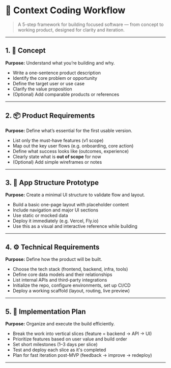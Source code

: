 
# 📄 Context Coding Workflow

> A 5-step framework for building focused software — from concept to working product, designed for clarity and iteration.

---

## 1. 🧠 Concept  
**Purpose:** Understand what you’re building and why.

- Write a one-sentence product description  
- Identify the core problem or opportunity  
- Define the target user or use case  
- Clarify the value proposition  
- (Optional) Add comparable products or references

---

## 2. 📦 Product Requirements 
**Purpose:** Define what’s essential for the first usable version.

- List only the must-have features (v1 scope)  
- Map out the key user flows (e.g. onboarding, core action)  
- Define what success looks like (outcomes, experience)  
- Clearly state what is **out of scope** for now  
- (Optional) Add simple wireframes or notes

---

## 3. 🎨 App Structure Prototype  
**Purpose:** Create a minimal UI structure to validate flow and layout.

- Build a basic one-page layout with placeholder content  
- Include navigation and major UI sections  
- Use static or mocked data  
- Deploy it immediately (e.g. Vercel, Fly.io)  
- Use this as a visual and interactive reference while building

---

## 4. ⚙️ Technical Requirements  
**Purpose:** Define how the product will be built.

- Choose the tech stack (frontend, backend, infra, tools)  
- Define core data models and their relationships  
- List internal APIs and third-party integrations  
- Initialize the repo, configure environments, set up CI/CD  
- Deploy a working scaffold (layout, routing, live preview)

---

## 5. 🚧 Implementation Plan  
**Purpose:** Organize and execute the build efficiently.

- Break the work into vertical slices (feature = backend → API → UI)  
- Prioritize features based on user value and build order  
- Set short milestones (1–3 days per slice)  
- Test and deploy each slice as it's completed  
- Plan for fast iteration post-MVP (feedback → improve → redeploy)

---
